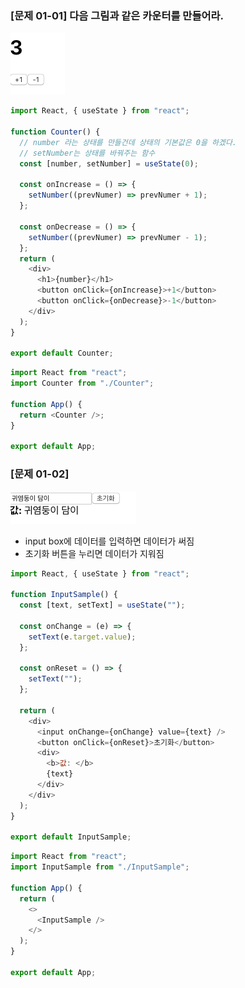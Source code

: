 ### [문제 01-01] 다음 그림과 같은 카운터를 만들어라.

![](images/01-02/01-01.png)

```javascript
import React, { useState } from "react";

function Counter() {
  // number 라는 상태를 만들건데 상태의 기본값은 0을 하겠다.
  // setNumber는 상태를 바꿔주는 함수
  const [number, setNumber] = useState(0);

  const onIncrease = () => {
    setNumber((prevNumer) => prevNumer + 1);
  };

  const onDecrease = () => {
    setNumber((prevNumer) => prevNumer - 1);
  };
  return (
    <div>
      <h1>{number}</h1>
      <button onClick={onIncrease}>+1</button>
      <button onClick={onDecrease}>-1</button>
    </div>
  );
}

export default Counter;
```

```javascript
import React from "react";
import Counter from "./Counter";

function App() {
  return <Counter />;
}

export default App;
```

### [문제 01-02]

![](images/01-02/01-02.png)

- input box에 데이터를 입력하면 데이터가 써짐
- 초기화 버튼을 누리면 데이터가 지워짐

```javascript
import React, { useState } from "react";

function InputSample() {
  const [text, setText] = useState("");

  const onChange = (e) => {
    setText(e.target.value);
  };

  const onReset = () => {
    setText("");
  };

  return (
    <div>
      <input onChange={onChange} value={text} />
      <button onClick={onReset}>초기화</button>
      <div>
        <b>값: </b>
        {text}
      </div>
    </div>
  );
}

export default InputSample;
```

```javascript
import React from "react";
import InputSample from "./InputSample";

function App() {
  return (
    <>
      <InputSample />
    </>
  );
}

export default App;
```
